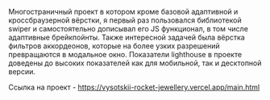 Многостраничный проект в котором кроме базовой адаптивной и кроссбраузерной вёрстки, я первый раз пользовался библиотекой swiper и самостоятельно дописывал его JS функционал, в том числе адаптивные брейкпойнты. Также интересной задачей была вёрстка фильтров аккордеонов, которые на более узких разрешений превращаются в модальное окно. Показатели lighthouse в проекте доведены до высоких показателей как для мобильной, так и десктопной версии.

Ссылка на проект - https://vysotskii-rocket-jewellery.vercel.app/main.html 

